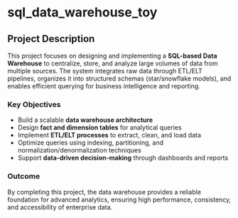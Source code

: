 # sql_data_warehouse_toy

## Project Description  
This project focuses on designing and implementing a **SQL-based Data Warehouse** to centralize, store, and analyze large volumes of data from multiple sources. The system integrates raw data through ETL/ELT pipelines, organizes it into structured schemas (star/snowflake models), and enables efficient querying for business intelligence and reporting.  

### Key Objectives  
- Build a scalable **data warehouse architecture**  
- Design **fact and dimension tables** for analytical queries  
- Implement **ETL/ELT processes** to extract, clean, and load data  
- Optimize queries using indexing, partitioning, and normalization/denormalization techniques  
- Support **data-driven decision-making** through dashboards and reports  

### Outcome  
By completing this project, the data warehouse provides a reliable foundation for advanced analytics, ensuring high performance, consistency, and accessibility of enterprise data.  
